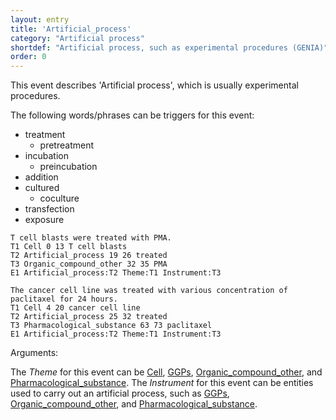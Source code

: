 ```yaml
---
layout: entry
title: 'Artificial_process'
category: "Artificial process"
shortdef: "Artificial process, such as experimental procedures (GENIA)"
order: 0
---
```


This event describes 'Artificial process', which is usually experimental procedures.

The following words/phrases can be triggers for this event:
- treatment
  - pretreatment
- incubation
  - preincubation
- addition
- cultured
  - coculture
- transfection
- exposure

~~~ann
T cell blasts were treated with PMA.
T1 Cell 0 13 T cell blasts
T2 Artificial_process 19 26 treated
T3 Organic_compound_other 32 35 PMA
E1 Artificial_process:T2 Theme:T1 Instrument:T3
~~~
~~~ ann
The cancer cell line was treated with various concentration of paclitaxel for 24 hours.
T1 Cell 4 20 cancer cell line
T2 Artificial_process 25 32 treated
T3 Pharmacological_substance 63 73 paclitaxel
E1 Artificial_process:T2 Theme:T1 Instrument:T3
~~~

Arguments:

The *Theme* for this event can be [Cell](), [GGPs](), [Organic_compound_other](), and [Pharmacological_substance]().
The *Instrument* for this event can be entities used to carry out an artificial process, such as [GGPs](), [Organic_compound_other](), and [Pharmacological_substance]().

<!--details-->
